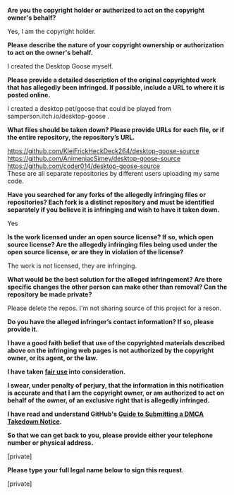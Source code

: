 **Are you the copyright holder or authorized to act on the copyright owner's behalf?**

Yes, I am the copyright holder.

**Please describe the nature of your copyright ownership or authorization to act on the owner's behalf.**

I created the Desktop Goose myself.

**Please provide a detailed description of the original copyrighted work that has allegedly been infringed. If possible, include a URL to where it is posted online.**

I created a desktop pet/goose that could be played from samperson.itch.io/desktop-goose .

**What files should be taken down? Please provide URLs for each file, or if the entire repository, the repository’s URL.**

https://github.com/KleiFrickHeckDeck264/desktop-goose-source  
https://github.com/AnimeniacSimey/desktop-goose-source  
https://github.com/coder014/desktop-goose-source  
These are all separate repositories by different users uploading my same code.

**Have you searched for any forks of the allegedly infringing files or repositories? Each fork is a distinct repository and must be identified separately if you believe it is infringing and wish to have it taken down.**

Yes

**Is the work licensed under an open source license? If so, which open source license? Are the allegedly infringing files being used under the open source license, or are they in violation of the license?**

The work is not licensed, they are infringing.

**What would be the best solution for the alleged infringement? Are there specific changes the other person can make other than removal? Can the repository be made private?**

Please delete the repos. I'm not sharing source of this project for a reson.

**Do you have the alleged infringer’s contact information? If so, please provide it.**

**I have a good faith belief that use of the copyrighted materials described above on the infringing web pages is not authorized by the copyright owner, or its agent, or the law.**

**I have taken <a href="https://www.lumendatabase.org/topics/22">fair use</a> into consideration.**

**I swear, under penalty of perjury, that the information in this notification is accurate and that I am the copyright owner, or am authorized to act on behalf of the owner, of an exclusive right that is allegedly infringed.**

**I have read and understand GitHub's <a href="https://help.github.com/articles/guide-to-submitting-a-dmca-takedown-notice/">Guide to Submitting a DMCA Takedown Notice</a>.**

**So that we can get back to you, please provide either your telephone number or physical address.**

[private]  

**Please type your full legal name below to sign this request.**

[private]  
